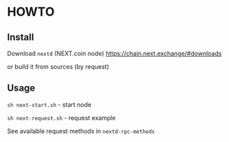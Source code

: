 # HOWTO

## Install

Download `nextd` (NEXT.coin node) https://chain.next.exchange/#downloads

or build it from sources (by request)

## Usage

`sh next-start.sh` - start node

`sh next-request.sh` - request example

See available request methods in `nextd-rpc-methods`
